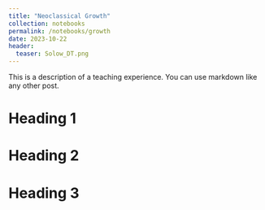 ```yaml
---
title: "Neoclassical Growth"
collection: notebooks
permalink: /notebooks/growth
date: 2023-10-22
header:
  teaser: Solow_DT.png
---
```


This is a description of a teaching experience. You can use markdown like any other post.

Heading 1
======

Heading 2
======

Heading 3
======
